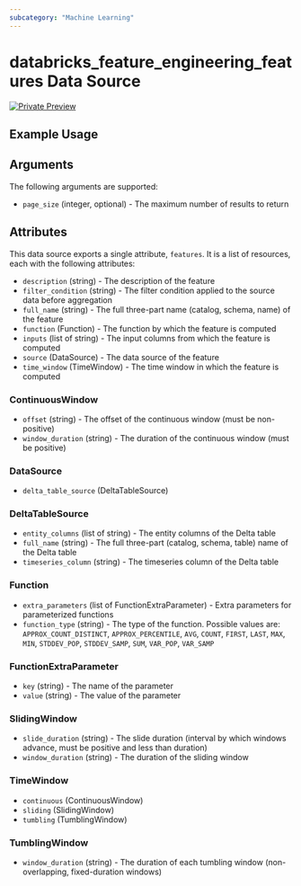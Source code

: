 ```yaml
---
subcategory: "Machine Learning"
---
```

# databricks_feature_engineering_features Data Source
[![Private Preview](https://img.shields.io/badge/Release_Stage-Private_Preview-blueviolet)](https://docs.databricks.com/aws/en/release-notes/release-types)



## Example Usage


## Arguments
The following arguments are supported:
* `page_size` (integer, optional) - The maximum number of results to return


## Attributes
This data source exports a single attribute, `features`. It is a list of resources, each with the following attributes:
* `description` (string) - The description of the feature
* `filter_condition` (string) - The filter condition applied to the source data before aggregation
* `full_name` (string) - The full three-part name (catalog, schema, name) of the feature
* `function` (Function) - The function by which the feature is computed
* `inputs` (list of string) - The input columns from which the feature is computed
* `source` (DataSource) - The data source of the feature
* `time_window` (TimeWindow) - The time window in which the feature is computed

### ContinuousWindow
* `offset` (string) - The offset of the continuous window (must be non-positive)
* `window_duration` (string) - The duration of the continuous window (must be positive)

### DataSource
* `delta_table_source` (DeltaTableSource)

### DeltaTableSource
* `entity_columns` (list of string) - The entity columns of the Delta table
* `full_name` (string) - The full three-part (catalog, schema, table) name of the Delta table
* `timeseries_column` (string) - The timeseries column of the Delta table

### Function
* `extra_parameters` (list of FunctionExtraParameter) - Extra parameters for parameterized functions
* `function_type` (string) - The type of the function. Possible values are: `APPROX_COUNT_DISTINCT`, `APPROX_PERCENTILE`, `AVG`, `COUNT`, `FIRST`, `LAST`, `MAX`, `MIN`, `STDDEV_POP`, `STDDEV_SAMP`, `SUM`, `VAR_POP`, `VAR_SAMP`

### FunctionExtraParameter
* `key` (string) - The name of the parameter
* `value` (string) - The value of the parameter

### SlidingWindow
* `slide_duration` (string) - The slide duration (interval by which windows advance, must be positive and less than duration)
* `window_duration` (string) - The duration of the sliding window

### TimeWindow
* `continuous` (ContinuousWindow)
* `sliding` (SlidingWindow)
* `tumbling` (TumblingWindow)

### TumblingWindow
* `window_duration` (string) - The duration of each tumbling window (non-overlapping, fixed-duration windows)